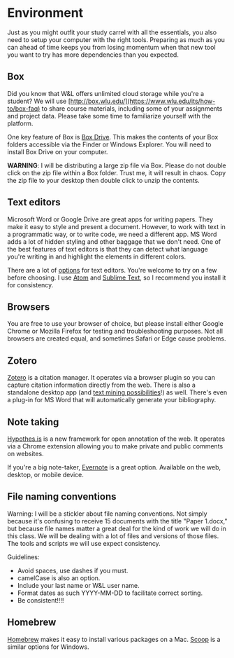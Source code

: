 # Environment

Just as you might outfit your study carrel with all the essentials, you also need to setup your computer with the right tools. Preparing as much as you can ahead of time keeps you from losing momentum when that new tool you want to try has more dependencies than you expected. 

## Box

Did you know that W&L offers unlimited cloud storage while you're a student? We will use [http://box.wlu.edu/](https://www.wlu.edu/its/how-to/box-faq) to share course materials, including some of your assignments and project data. Please take some time to familiarize yourself with the platform.

One key feature of Box is [Box Drive](https://www.box.com/resources/downloads/drive). This makes the contents of your Box folders accessible via the Finder or Windows Explorer. You will need to install Box Drive on your computer.

**WARNING**: I will be distributing a large zip file via Box. Please do not double click on the zip file within a Box folder. Trust me, it will result in chaos. Copy the zip file to your desktop then double click to unzip the contents.

## Text editors

Microsoft Word or Google Drive are great apps for writing papers. They make it easy to style and present a document. However, to work with text in a programmatic way, or to write code, we need a different app. MS Word adds a lot of hidden styling and other baggage that we don't need. One of the best features of text editors is that they can detect what language you're writing in and highlight the elements in different colors.

There are a lot of [options](http://lifehacker.com/five-best-text-editors-1564907215) for text editors. You're welcome to try on a few before choosing. I use [Atom](http://atom.io/) and [Sublime Text](https://www.sublimetext.com), so I recommend you install it for consistency.

## Browsers

You are free to use your browser of choice, but please install either Google Chrome or Mozilla Firefox for testing and troubleshooting purposes. Not all browsers are created equal, and sometimes Safari or Edge cause problems.

## Zotero

[Zotero](https://www.zotero.org/) is a citation manager. It operates via a browser plugin so you can capture citation information directly from the web. There is also a standalone desktop app \(and [text mining possibilities](http://papermachines.org/)!\) as well. There's even a plug-in for MS Word that will automatically generate your bibliography.

## Note taking

[Hypothes.is](https://hypothes.is/) is a new framework for open annotation of the web. It operates via a Chrome extension allowing you to make private and public comments on websites. 

If you're a big note-taker, [Evernote](https://evernote.com) is a great option. Available on the web, desktop, or mobile device.

## File naming conventions

Warning: I will be a stickler about file naming conventions. Not simply because it's confusing to receive 15 documents with the title "Paper 1.docx," but because file names matter a great deal for the kind of work we will do in this class. We will be dealing with a lot of files and versions of those files. The tools and scripts we will use expect consistency.

Guidelines:

* Avoid spaces, use dashes if you must. 
* camelCase is also an option. 
* Include your last name or W&L user name.
* Format dates as such YYYY-MM-DD to facilitate correct sorting.
* Be consistent!!!! 

## Homebrew

[Homebrew](http://brew.sh/) makes it easy to install various packages on a Mac. [Scoop](http://scoop.sh/) is a similar options for Windows.

